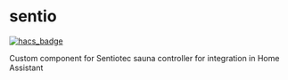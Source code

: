 # sentio
[![hacs_badge](https://img.shields.io/badge/HACS-Custom-orange.svg?style=for-the-badge)](https://github.com/custom-components/hacs)

Custom component for Sentiotec sauna controller for integration in  Home Assistant
